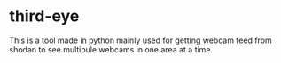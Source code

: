 # third-eye
This is a tool made in python mainly used for getting webcam feed from shodan to see multipule webcams in one area at a time.  
